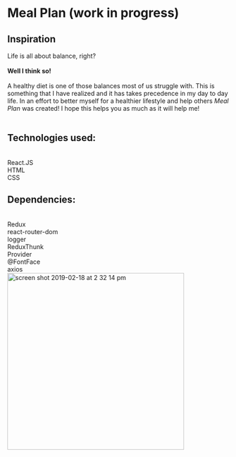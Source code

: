 # Meal Plan (work in progress)

## Inspiration

Life is all about balance, right?<br/><br/>
<strong>Well I think so!</strong>
<br/><br/>
A healthy diet is one of those balances most of us struggle
with. This is something that I have realized and it has takes
precedence in my day to day life. In an effort to better myself for
a healthier lifestyle and help others <i>Meal Plan</i> was created!
I hope this helps you as much as it will help me!
<br/><br/>

## Technologies used:

<br/>
React.JS <br/>
HTML<br/>
CSS<br/>

## Dependencies:

<br/>
Redux <br/>
react-router-dom<br/>
logger<br/>
ReduxThunk<br/>
Provider<br/>
@FontFace<br/>
axios<br/>

<img width="401" alt="screen shot 2019-02-18 at 2 32 14 pm" src="https://user-images.githubusercontent.com/44300521/52972822-05f5a980-338a-11e9-84ea-107018e9bbf6.png">
